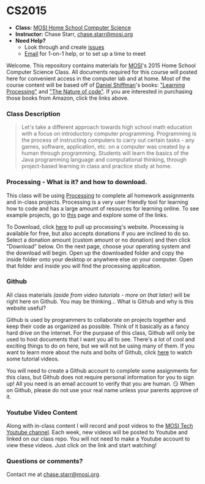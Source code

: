 # CS2015

* **Class:** [MOSI Home School Computer Science](http://www.campfun.org/hisccoprsea11.html)
* **Instructor:** Chase Starr, [chase.starr@mosi.org](mailto:chase.starr@mosi.org)
* **Need Help?**
  * Look through and create [issues](https://github.com/mositech/CS2015/issues)
  * [Email](mailto:chase.starr@mosi.org) for 1-on-1 help, or to set up a time to meet

Welcome. This repository contains materials for [MOSI](mosi.org)'s 2015 Home School Computer Science Class. All documents required for this course will posted here for convenient access in the computer lab and at home. Most of the course content will be based off of [Daniel Shiffman](http://shiffman.net/)'s books: ["Learning Processing"](http://www.amazon.com/gp/product/0123944430/ref=pd_lpo_sbs_dp_ss_1/175-2194378-3466529?pf_rd_m=ATVPDKIKX0DER&pf_rd_s=lpo-top-stripe-1&pf_rd_r=099H4C7S98NC05N1NFS1&pf_rd_t=201&pf_rd_p=1944687622&pf_rd_i=0123736021) and ["The Nature of code"](http://www.amazon.com/Nature-Code-Simulating-Natural-Processing/dp/0985930802/ref=sr_1_1?s=books&ie=UTF8&qid=1440709536&sr=1-1&keywords=nature+of+code&pebp=1440753171067&perid=17Z3DMD57AAXYTGKTPKR). If you are interested in purchasing those books from Amazon, click the links above. 

### Class Description
>Let's take a different approach towards high school math education with a focus on introductory computer programming. Programming is the process of instructing computers to carry out certain tasks - any games, software, application, etc. on a computer was created by a human through programming. Students will learn the basics of the Java programming language and computational thinking, through project-based learning in class and practice study at home. 

### Processing - What is it? and how to download.
This class will be using [Processing](processing.org) to complete all homework assignments and in-class projects. Processing is a very user friendly tool for learning how to code and has a large amount of resources for learning online. To see example projects, go to [this](https://processing.org/examples/) page and explore some of the links.

To Download, click [here](https://processing.org/download/) to pull up processing's website. Processing is available for free, but also accepts donations if you are inclined to do so. Select a donation amount (custom amount or no donation) and then click "Download" below. On the next page, choose your operating system and the download will begin. Open up the downloaded folder and copy the inside folder onto your desktop or anywhere else on your computer. Open that folder and inside you will find the processing application.

### Github
All class materials *(aside from video tutorials - more on that later)* will be right here on Github. You may be thinking... What is Github and why is this website useful? 

Github is used by programmers to collaborate on projects together and keep their code as organized as possible. Think of it basically as a fancy hard drive on the internet. For the purpase of this class, Github will only be used to host documents that I want you all to see. There's a lot of cool and exciting things to do on here, but we will not be using many of them. If you want to learn more about the nuts and bolts of Github, click [here](https://www.youtube.com/watch?v=FyfwLX4HAxM&list=PLg7s6cbtAD15G8lNyoaYDuKZSKyJrgwB-&index=1) to watch some tutorial videos.

You will need to create a Github account to complete some assignments for this class, but Github does not require personal information for you to sign up! All you need is an email account to verify that you are human. :smirk: When on Github, please do not use your real name unless your parents approve of it.

### Youtube Video Content
Along with in-class content I will record and post videos to the [MOSI Tech Youtube channel](https://www.youtube.com/channel/UCWa3hzEDpYG_clePNQVmciA/feed). Each week, new videos will be posted to Youtube and linked on our class repo. You will not need to make a Youtube account to view these videos. Just click on the link and start watching!

### Questions or comments?
Contact me at [chase.starr@mosi.org](mailto:chase.starr@mosi.org).


